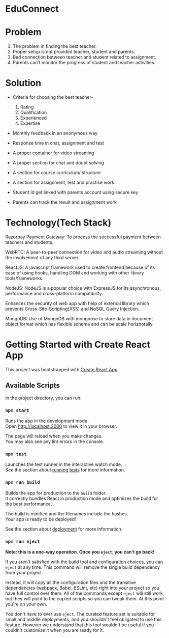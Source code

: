 # EduConnect

# Problem

1. The problem in finding the best teacher.
2. Proper setup is not provided teacher, student and parents.
3. Bad connection between teacher and student related to assignment.
4. Parents can’t monitor the progress of student and teacher activities.

# Solution

- Criteria for choosing the best teacher-
  1. Rating
  2. Qualification
  3. Experienced
  4. Expertise
- Monthly feedback in an anonymous way
- Response time in chat, assignment and test
- A proper container for video streaming
- A proper section for chat and doubt solving

- A section for course curriculum/ structure
- A section for assignment, test and practise work
- Student Id get linked with parents account using secure key
- Parents can track the result and assignment work

# Technology(Tech Stack)

Razorpay Payment Gateway: To process the successful payment between teachers and students.

WebRTC: A peer-to-peer connection for video and audio streaming without the involvement of any third server.

ReactJS: A javascript framework used to create frontend because of its ease of using hooks, handling DOM and working with other library tools/frameworks.

NodeJS: NodeJS is a popular choice with ExpressJS for its asynchronous, performance and cross-platform compatibility.

Enhances the security of web app with help of external library which prevents Cross-Site-Scripting(XSS) and NoSQL Query Injection.

MongoDB: Use of MongoDB with mongoose to store data in document object format which has flexible schema and can be scale horiznotally.

# Getting Started with Create React App

This project was bootstrapped with [Create React App](https://github.com/facebook/create-react-app).

## Available Scripts

In the project directory, you can run:

### `npm start`

Runs the app in the development mode.\
Open [http://localhost:3000](http://localhost:3000) to view it in your browser.

The page will reload when you make changes.\
You may also see any lint errors in the console.

### `npm test`

Launches the test runner in the interactive watch mode.\
See the section about [running tests](https://facebook.github.io/create-react-app/docs/running-tests) for more information.

### `npm run build`

Builds the app for production to the `build` folder.\
It correctly bundles React in production mode and optimizes the build for the best performance.

The build is minified and the filenames include the hashes.\
Your app is ready to be deployed!

See the section about [deployment](https://facebook.github.io/create-react-app/docs/deployment) for more information.

### `npm run eject`

**Note: this is a one-way operation. Once you `eject`, you can't go back!**

If you aren't satisfied with the build tool and configuration choices, you can `eject` at any time. This command will remove the single build dependency from your project.

Instead, it will copy all the configuration files and the transitive dependencies (webpack, Babel, ESLint, etc) right into your project so you have full control over them. All of the commands except `eject` will still work, but they will point to the copied scripts so you can tweak them. At this point you're on your own.

You don't have to ever use `eject`. The curated feature set is suitable for small and middle deployments, and you shouldn't feel obligated to use this feature. However we understand that this tool wouldn't be useful if you couldn't customize it when you are ready for it.

